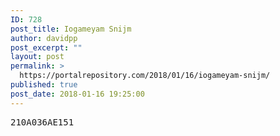 ```yaml
---
ID: 728
post_title: Iogameyam Snijm
author: davidpp
post_excerpt: ""
layout: post
permalink: >
  https://portalrepository.com/2018/01/16/iogameyam-snijm/
published: true
post_date: 2018-01-16 19:25:00
---
```

<pre>210A036AE151</pre>